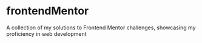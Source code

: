 # frontendMentor
A collection of my solutions to Frontend Mentor challenges, showcasing my proficiency in web development
